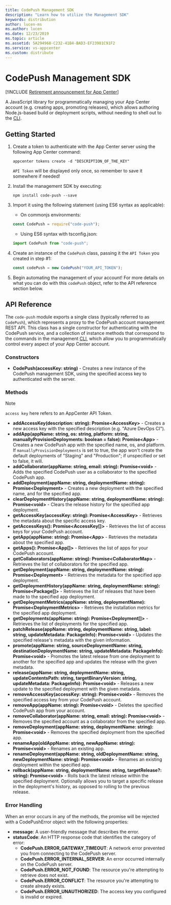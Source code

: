 ```yaml
---
title: CodePush Management SDK
description: "Learn how to utilize the Management SDK"
keywords: distribution
author: lucen-ms
ms.author: lucen
ms.date: 12/23/2019
ms.topic: article
ms.assetid: 5A294968-C232-41B4-BAD3-EF23981C91F2
ms.service: vs-appcenter
ms.custom: distribute
---
```


# CodePush Management SDK

[!INCLUDE [Retirement announcement for App Center](../../includes/retirement.md)]

A JavaScript library for programmatically managing your App Center account (e.g. creating apps, promoting releases), which allows authoring Node.js-based build or deployment scripts, without needing to shell out to the [CLI](./CLI.md).

## Getting Started

1. Create a token to authenticate with the App Center server using the following App Center command:

    ```shell
    appcenter tokens create -d "DESCRIPTION_OF_THE_KEY"
    ```

    `API Token` will be displayed only once, so remember to save it somewhere if needed!

2. Install the management SDK by executing:
    
    ```shell
    npm install code-push --save
    ```

3. Import it using the following statement (using ES6 syntax as applicable):
    * On commonjs environments:

    ```javascript
    const CodePush = require("code-push");    
    ```
    
    * Using ES6 syntax with tsconfig.json:

    ```javascript
    import CodePush from "code-push";
    ```

4. Create an instance of the `CodePush` class, passing it the `API Token` you created in step #1:

    ```javascript
    const codePush = new CodePush("YOUR_API_TOKEN");
    ```

5. Begin automating the management of your account! For more details on what you can do with this `codePush` object, refer to the API reference section below.

## API Reference

The `code-push` module exports a single class (typically referred to as `CodePush`), which represents a proxy to the CodePush account management REST API. This class has a single constructor for authenticating with the CodePush service, and a collection of instance methods that correspond to the commands in the management [CLI](~/distribution/codepush/cli.md), which allow you to programmatically control every aspect of your App Center account.

### Constructors

- **CodePush(accessKey: string)** - Creates a new instance of the CodePush management SDK, using the specified access key to authenticated with the server.

### Methods

> [!NOTE]
>  `access key` here refers to an AppCenter API Token.

- **addAccessKey(description: string): Promise&lt;AccessKey&gt;** - Creates a new access key with the specified description (e.g. "Azure DevOps CI").
- **addApp(appName: string, os: string, platform: string, manuallyProvisionDeployments: boolean = false): Promise&lt;App&gt;** - Creates a new CodePush app with the specified name, os, and platform. If `manuallyProvisionDeployments` is set to true, the app won't create the default deployments of "Staging" and "Production"; if unspecified or set to false, it will.
- **addCollaborator(appName: string, email: string): Promise&lt;void&gt;** - Adds the specified CodePush user as a collaborator to the specified CodePush app.
- **addDeployment(appName: string, deploymentName: string): Promise&lt;Deployment&gt;** - Creates a new deployment with the specified name, and for the specified app.
- **clearDeploymentHistory(appName: string, deploymentName: string): Promise&lt;void&gt;** - Clears the release history for the specified app deployment.
- **getAccessKey(accessKey: string): Promise&lt;AccessKey&gt;** - Retrieves the metadata about the specific access key.
- **getAccessKeys(): Promise&lt;AccessKey[]&gt;** - Retrieves the list of access keys for your CodePush account.
- **getApp(appName: string): Promise&lt;App&gt;** - Retrieves the metadata about the specified app.
- **getApps(): Promise&lt;App[]&gt;** - Retrieves the list of apps for your CodePush account.
- **getCollaborators(appName: string): Promise&lt;CollaboratorMap&gt;** - Retrieves the list of collaborators for the specified app.
- **getDeployment(appName: string, deploymentName: string): Promise&lt;Deployment&gt;** - Retrieves the metadata for the specified app deployment.
- **getDeploymentHistory(appName: string, deploymentName: string): Promise&lt;Package[]&gt;** - Retrieves the list of releases that have been made to the specified app deployment.
- **getDeploymentMetrics(appName: string, deploymentName): Promise&lt;DeploymentMetrics&gt;** - Retrieves the installation metrics for the specified app deployment.
- **getDeployments(appName: string): Promise&lt;Deployment[]&gt;** - Retrieves the list of deployments for the specified app.
- **patchRelease(appName: string, deploymentName: string, label: string, updateMetadata: PackageInfo): Promise&lt;void&gt;** - Updates the specified release's metadata with the given information.
- **promote(appName: string, sourceDeploymentName: string, destinationDeploymentName: string, updateMetadata: PackageInfo): Promise&lt;void&gt;** - Promotes the latest release from one deployment to another for the specified app and updates the release with the given metadata.
- **release(appName: string, deploymentName: string, updateContentsPath: string, targetBinaryVersion: string, updateMetadata: PackageInfo): Promise&lt;void&gt;** - Releases a new update to the specified deployment with the given metadata.
- **removeAccessKey(accessKey: string): Promise&lt;void&gt;** - Removes the specified access key from your CodePush account.
- **removeApp(appName: string): Promise&lt;void&gt;** - Deletes the specified CodePush app from your account.
- **removeCollaborator(appName: string, email: string): Promise&lt;void&gt;** - Removes the specified account as a collaborator from the specified app.
- **removeDeployment(appName: string, deploymentName: string): Promise&lt;void&gt;** - Removes the specified deployment from the specified app.
- **renameApp(oldAppName: string, newAppName: string): Promise&lt;void&gt;** - Renames an existing app.
- **renameDeployment(appName: string, oldDeploymentName: string, newDeploymentName: string): Promise&lt;void&gt;** - Renames an existing deployment within the specified app.
- **rollback(appName: string, deploymentName: string, targetRelease?: string): Promise&lt;void&gt;** - Rolls back the latest release within the specified deployment. Optionally allows you to target a specific release in the deployment's history, as opposed to rolling to the previous release.

### Error Handling

When an error occurs in any of the methods, the promise will be rejected with a CodePushError object with the following properties:

- **message**: A user-friendly message that describes the error.
- **statusCode**: An HTTP response code that identifies the category of error:
  - **CodePush.ERROR_GATEWAY_TIMEOUT**: A network error prevented you from connecting to the CodePush server.
  - **CodePush.ERROR_INTERNAL_SERVER**: An error occurred internally on the CodePush server.
  - **CodePush.ERROR_NOT_FOUND**: The resource you're attempting to retrieve does not exist.
  - **CodePush.ERROR_CONFLICT**: The resource you're attempting to create already exists.
  - **CodePush.ERROR_UNAUTHORIZED**: The access key you configured is invalid or expired.
